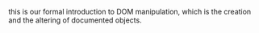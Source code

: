 this is our formal introduction to DOM manipulation, which is the creation and the altering of documented objects.